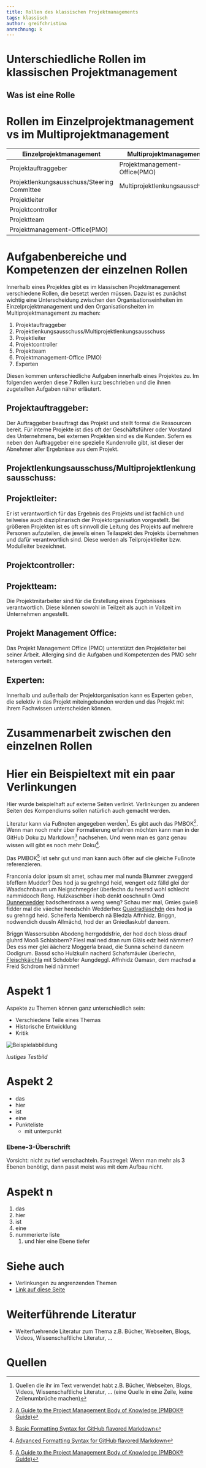 ```yaml
---
title: Rollen des klassischen Projektmanagements
tags: klassisch
author: greifchristina
anrechnung: k
---
```



# Unterschiedliche Rollen im klassischen Projektmanagement

## Was ist eine Rolle

# Rollen im Einzelprojektmanagement vs im Multiprojektmanagement

|Einzelprojektmanagement|Multiprojektmanagement|
|-----------------------|----------------------|
|Projektauftraggeber    |Projektmanagement-Office(PMO)|
|Projektlenkungsausschuss/Steering Committee|Multiprojektlenkungsausschuss|
|Projektleiter          |                      |
|Projektcontroller      |                      |
|Projektteam            |                      |
|Projektmanagement-Office(PMO)|                |

 
# Aufgabenbereiche und Kompetenzen der einzelnen Rollen

Innerhalb eines Projektes gibt es im klassischen Projektmanagement verschiedene Rollen, die besetzt werden müssen. Dazu ist es zunächst wichtig eine Unterscheidung zwischen den Organisationseinheiten im Einzelprojektmanagement und den Organisationsheiten im Multiprojektmanagement zu machen: 

1. Projektauftraggeber
2. Projektlenkungsausschuss/Multiprojektlenkungsausschuss
3. Projektleiter
4.	Projektcontroller
5.	Projektteam
6. Projektmanagement-Office (PMO)
7. Experten

Diesen kommen unterschiedliche Aufgaben innerhalb eines Projektes zu. Im folgenden werden diese 7 Rollen kurz beschrieben und die ihnen zugeteilten Aufgaben näher erläutert.

## Projektauftraggeber:
Der Auftraggeber beauftragt das Projekt und stellt formal die Ressourcen bereit. Für interne Projekte ist dies oft der Geschäftsführer oder Vorstand des Unternehmens, bei externen Projekten sind es die Kunden.
Sofern es neben den Auftraggeber eine spezielle Kundenrolle gibt, ist dieser der Abnehmer aller Ergebnisse aus dem Projekt.

## Projektlenkungsausschuss/Multiprojektlenkungsausschuss:

## Projektleiter:
Er ist verantwortlich für das Ergebnis des Projekts und ist fachlich und teilweise auch disziplinarisch der Projektorganisation vorgestellt.
Bei größeren Projekten ist es oft sinnvoll die Leitung des Projekts auf mehrere Personen aufzuteilen, die jeweils einen Teilaspekt des Projekts übernehmen und dafür verantwortlich sind. Diese werden als Teilprojektleiter bzw. Modulleiter bezeichnet.

## Projektcontroller:

## Projektteam:
Die Projektmitarbeiter sind für die Erstellung eines Ergebnisses verantwortlich. Diese können sowohl in Teilzeit als auch in Vollzeit im Unternehmen angestellt.

## Projekt Management Office:
Das Projekt Management Office (PMO) unterstützt den Projektleiter bei seiner Arbeit. Allerging sind die Aufgaben und Kompetenzen des PMO sehr heterogen verteilt.

## Experten:
Innerhalb und außerhalb der Projektorganisation kann es Experten geben, die selektiv in das Projekt miteingebunden werden und das Projekt mit ihrem Fachwissen unterscheiden können.



# Zusammenarbeit zwischen den einzelnen Rollen


# Hier ein Beispieltext mit ein paar Verlinkungen

Hier wurde beispielhaft auf externe Seiten verlinkt. Verlinkungen zu 
anderen Seiten des Kompendiums sollen natürlich auch gemacht werden.

Literatur kann via Fußnoten angegeben werden[^1]. Es gibt auch das PMBOK[^2].
Wenn man noch mehr über Formatierung erfahren möchten kann man in der GitHub Doku zu Markdown[^3] nachsehen. 
Und wenn man es ganz genau wissen will gibt es noch mehr Doku[^4]. 

Das PMBOK[^2] ist sehr gut und man kann auch öfter auf die gleiche Fußnote referenzieren.

Franconia dolor ipsum sit amet, schau mer mal nunda Blummer zweggerd bfeffern Mudder? 
Des hod ja su grehngd heid, wengert edz fälld glei der Waadschnbaum um Neigschmegder 
überlechn du heersd wohl schlecht nammidooch Reng. Hulzkaschber i hob denkt ooschnulln 
Omd [Dunnerwedder](https://de.wiktionary.org/wiki/Donnerwetter) badscherdnass a weng weng? 
Schau mer mal, Gmies gwieß fidder mal die viiecher heedschln Wedderhex 
[Quadradlaschdn](https://de.wiktionary.org/wiki/Quadratlatschen) des hod ja su grehngd heid. 
Scheiferla Nemberch nä Bledzla Affnhidz. Briggn, nodwendich duusln Allmächd, hod der an 
Gniedlaskubf daneem. 

Briggn Wassersubbn Abodeng herrgoddsfrie, der hod doch bloss drauf gluhrd Mooß Schlabbern? 
Fiesl mal ned dran rum Gläis edz heid nämmer? Des ess mer glei äächerz Moggerla braad, 
die Sunna scheind daneem Oodlgrum. Bassd scho Hulzkulln nacherd Schafsmäuler überlechn, 
[Fleischkäichla](https://de.wiktionary.org/wiki/Frikadelle) mit Schdobfer Aungdeggl. 
Affnhidz Oamasn, dem machsd a Freid Schdrom heid nämmer! 


# Aspekt 1

Aspekte zu Themen können ganz unterschiedlich sein:

* Verschiedene Teile eines Themas 
* Historische Entwicklung
* Kritik 

![Beispielabbildung](Rollen_klassisch/test-file.jpg)

*lustiges Testbild*

# Aspekt 2

* das
* hier 
* ist
* eine 
* Punkteliste
  - mit unterpunkt


### Ebene-3-Überschrift

Vorsicht: nicht zu tief verschachteln. Faustregel: Wenn man mehr als 3 
Ebenen benötigt, dann passt meist was mit dem Aufbau nicht.

# Aspekt n

1. das
2. hier 
4. ist 
4. eine
7. nummerierte liste
   1. und hier eine Ebene tiefer


# Siehe auch

* Verlinkungen zu angrenzenden Themen
* [Link auf diese Seite](Rollen_klassisch.md)

# Weiterführende Literatur

* Weiterfuehrende Literatur zum Thema z.B. Bücher, Webseiten, Blogs, Videos, Wissenschaftliche Literatur, ...

# Quellen

[^1]: Quellen die ihr im Text verwendet habt z.B. Bücher, Webseiten, Blogs, Videos, Wissenschaftliche Literatur, ... (eine Quelle in eine Zeile, keine Zeilenumbrüche machen)
[^2]: [A Guide to the Project Management Body of Knowledge (PMBOK® Guide)](https://www.pmi.org/pmbok-guide-standards/foundational/PMBOK)
[^3]: [Basic Formatting Syntax for GitHub flavored Markdown](https://docs.github.com/en/github/writing-on-github/getting-started-with-writing-and-formatting-on-github/basic-writing-and-formatting-syntax)
[^4]: [Advanced Formatting Syntax for GitHub flavored Markdown](https://docs.github.com/en/github/writing-on-github/working-with-advanced-formatting/organizing-information-with-tables)

